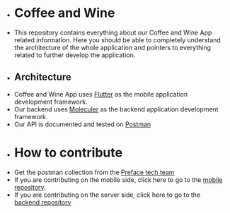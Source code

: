- # Coffee and Wine
- This repository contains everything about our Coffee and Wine App related information. Here you should be able to completely understand the architecture of the whole application and pointers to everything related to further develop the application.
- ## Architecture
- Coffee and Wine App uses [Flutter](https://flutter.dev) as the mobile application development framework.
- Our backend uses [Moleculer](https://moleculer.services) as the backend application development framework.
- Our API is documented and tested on [Postman](https://www.postman.com/)
- # How to contribute
- Get the postman collection from the [Preface tech team](mailto:techdevelopment@preface.education)
- If you are contributing on the mobile side, click here to go to the [mobile repository](https://github.com/preface-ai/coffee-app).
- If you are contributing on the server side, click here to go to the [backend repository](https://github.com/preface-ai/coffee-app-backend)
